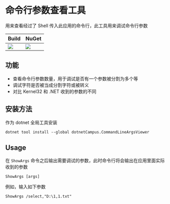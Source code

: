 # 命令行参数查看工具

用来查看经过了 Shell 传入此应用的命令行，此工具用来调试命令行参数

| Build | NuGet |
|--|--|
|![](https://github.com/dotnet-campus/dotnetCampus.CommandLineArgsViewer/workflows/.NET%20Core/badge.svg)|[![](https://img.shields.io/nuget/v/dotnetCampus.CommandLineArgsViewer.svg)](https://www.nuget.org/packages/dotnetCampus.CommandLineArgsViewer)|

## 功能

- 查看命令行参数数量，用于调试是否有一个参数被分割为多个等
- 调试字符是否被当成分割字符或被转义
- 对比 Kernel32 和 .NET 收到的参数的不同

## 安装方法

作为 dotnet 全局工具安装

```
dotnet tool install --global dotnetCampus.CommandLineArgsViewer
```

## Usage

在 `ShowArgs` 命令之后输出需要调试的参数，此时命令行将会输出在应用里面实际收到的参数

```
ShowArgs [args]
```

例如，输入如下参数

```
ShowArgs /select,"D:\1,1.txt"
```